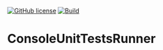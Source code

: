 [![GitHub license](https://img.shields.io/github/license/Mnk92/ConsoleUnitTestsRunner?cacheSeconds=3600&color=informational&label=License)](./LICENSE.md)
[![Build](https://github.com/Mnk92/ConsoleUnitTestsRunner/actions/workflows/build.yml/badge.svg?cacheSeconds=3600)](https://github.com/Mnk92/ConsoleUnitTestsRunner/actions?query=workflow%3A%22ConsoleUnitTestsRunner+build%22+branch%3Amaster)

# ConsoleUnitTestsRunner